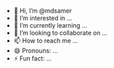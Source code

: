 - 👋 Hi, I’m @mdsamer
- 👀 I’m interested in ...
- 🌱 I’m currently learning ...
- 💞️ I’m looking to collaborate on ...
- 📫 How to reach me ...
- 😄 Pronouns: ...
- ⚡ Fun fact: ...

<!---
mdsamer/mdsamer is a ✨ special ✨ repository because its `README.md` (this file) appears on your GitHub profile.
You can click the Preview link to take a look at your changes.
--->

